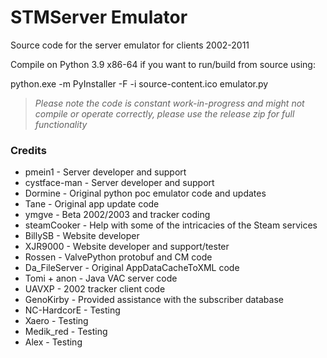 # STMServer Emulator
Source code for the server emulator for clients 2002-2011

Compile on Python 3.9 x86-64 if you want to run/build from source using:

python.exe -m PyInstaller -F -i source-content.ico emulator.py

> *Please note the code is constant work-in-progress and might not compile or operate correctly, please use the release zip for full functionality*

### Credits
+ pmein1 - Server developer and support
+ cystface-man - Server developer and support
+ Dormine - Original python poc emulator code and updates
+ Tane - Original app update code
+ ymgve - Beta 2002/2003 and tracker coding
+ steamCooker - Help with some of the intricacies of the Steam services
+ BillySB - Website developer
+ XJR9000 - Website developer and support/tester
+ Rossen - ValvePython protobuf and CM code
+ Da_FileServer - Original AppDataCacheToXML code
+ Tomi + anon - Java VAC server code
+ UAVXP - 2002 tracker client code
+ GenoKirby - Provided assistance with the subscriber database
+ NC-HardcorE - Testing
+ Xaero - Testing
+ Medik_red - Testing
+ Alex - Testing
